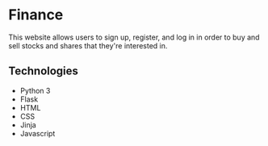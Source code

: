 # Finance


This website allows users to sign up, register, and log in
in order to buy and sell stocks and shares that they're interested in.

## Technologies
* Python 3
* Flask
* HTML
* CSS
* Jinja
* Javascript

